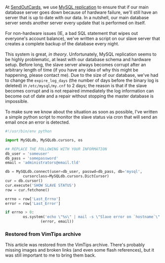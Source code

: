 <!-- :metadata:

title: MySQL Replication Issues
tags: Programming, Linux
publishedAt: 2007-11-28T16:25:16-07:00
summary:

At <a href='http://www.sendoutcards.com'>SendOutCards</a>, we use <a
href='http://dev.mysql.com/doc/refman/5.0/en/replication.html'>MySQL
replication</a> to ensure that if our main database server goes down because of
hardware failure, we'll still have an server that is up to date with our data.
In a nutshell, our main database server sends another server every update that
is performed on itself...

-->

At <a href='http://www.sendoutcards.com'>SendOutCards</a>, we use <a
href='http://dev.mysql.com/doc/refman/5.0/en/replication.html'>MySQL
replication</a> to ensure that if our main database server goes down because of
hardware failure, we'll still have an server that is up to date with our data.
In a nutshell, our main database server sends another server every update that
is performed on itself.  <br><br>
 For non-hardware issues (IE, a bad SQL
statement that wipes out everyone's account balance), we've written a script on
our slave server that creates a complete backup of the database every night.
<br><br>
 This system is great, <i>in theory</i>.  Unfortunately, MySQL
replication seems to be highly problematic, at least with our database schema
and hardware setup.  Before long, the slave server always becomes corrupt after
an arbitrary length of time (if you have any idea of why this might be
happening, please contact me).  Due to the size of our database, we've had to
change the <code>expire_log_days</code> (the number of days before the binary
log is deleted) in <code>/etc/mysql/my.cnf</code> to 2 days; the reason is that
if the slave becomes corrupt and is not repaired immediately the log
information can become out of date and a repair without stopping the master
database is impossible.<br><br>To make sure we know about the situation as
soon as possible, I've written a simple python script to monitor the slave
status via cron that will send an email once an error is detected.

```python
#!/usr/bin/env python

import MySQLdb, MySQLdb.cursors, os

## REPLACE THE FOLLOWING WITH YOUR INFORMATION
db_user = 'someuser'
db_pass = 'somepassword'
email = 'administrators@email.tld'

db = MySQLdb.connect(user=db_user, passwd=db_pass, db='mysql',
        cursorclass=MySQLdb.cursors.DictCursor)
cur = db.cursor()
cur.execute('SHOW SLAVE STATUS')
row = cur.fetchone()

errno = row['Last_Errno']
error = row['Last_Error']

if errno > 0:
        os.system('echo \"%s\" | mail -s \"Slave error on `hostname`\" %s' %
                (error, email))
```

<div class="restored-from-archive">
  <h3>Restored from VimTips archive</h3>
  <p>
  This article was restored from the VimTips archive. There's probably
  missing images and broken links (and even some flash references), but it
  was still important to me to bring them back.
  </p>
</div>
